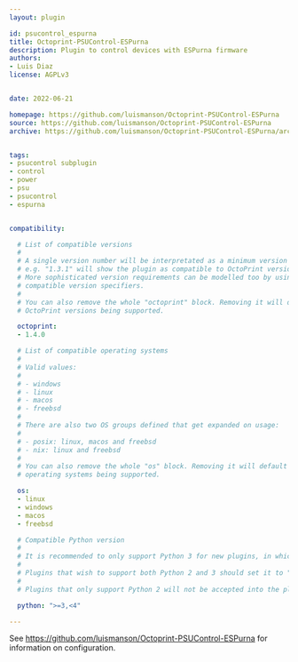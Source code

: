 ```yaml
---
layout: plugin

id: psucontrol_espurna
title: Octoprint-PSUControl-ESPurna
description: Plugin to control devices with ESPurna firmware
authors:
- Luis Diaz
license: AGPLv3


date: 2022-06-21

homepage: https://github.com/luismanson/Octoprint-PSUControl-ESPurna
source: https://github.com/luismanson/Octoprint-PSUControl-ESPurna
archive: https://github.com/luismanson/Octoprint-PSUControl-ESPurna/archive/master.zip


tags:
- psucontrol subplugin
- control
- power
- psu
- psucontrol
- espurna


compatibility:

  # List of compatible versions
  #
  # A single version number will be interpretated as a minimum version requirement,
  # e.g. "1.3.1" will show the plugin as compatible to OctoPrint versions 1.3.1 and up.
  # More sophisticated version requirements can be modelled too by using PEP440
  # compatible version specifiers.
  #
  # You can also remove the whole "octoprint" block. Removing it will default to all
  # OctoPrint versions being supported.

  octoprint:
  - 1.4.0

  # List of compatible operating systems
  #
  # Valid values:
  #
  # - windows
  # - linux
  # - macos
  # - freebsd
  #
  # There are also two OS groups defined that get expanded on usage:
  #
  # - posix: linux, macos and freebsd
  # - nix: linux and freebsd
  #
  # You can also remove the whole "os" block. Removing it will default to all
  # operating systems being supported.

  os:
  - linux
  - windows
  - macos
  - freebsd

  # Compatible Python version
  #
  # It is recommended to only support Python 3 for new plugins, in which case this should be ">=3,<4"
  # 
  # Plugins that wish to support both Python 2 and 3 should set it to ">=2.7,<4".
  #
  # Plugins that only support Python 2 will not be accepted into the plugin repository.

  python: ">=3,<4"

---
```


See <https://github.com/luismanson/Octoprint-PSUControl-ESPurna> for information on configuration.
